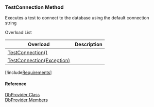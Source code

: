﻿### TestConnection Method

Executes a test to connect to the database using the default connection string

Overload List

| Overload | Description |
| --- | --- |
| [TestConnection()](FChoice.Common~FChoice.Common.Data.DbProvider~TestConnection().md) |   |
| [TestConnection(Exception)](FChoice.Common~FChoice.Common.Data.DbProvider~TestConnection(Exception).md) |   |

[!include[Requirements](../partials/requirements.md)]



#### Reference

[DbProvider Class](FChoice.Common~FChoice.Common.Data.DbProvider.md)  
[DbProvider Members](FChoice.Common~FChoice.Common.Data.DbProvider_members.md)